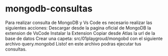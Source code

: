 # mongodb-consultas
Para realizar consulta de MongoDB y Vs Code es necesario realizar las siguientes acciones:
Descargar desde la pagina oficial de MongoDB la extension de VsCode
Instalar la Extension
Copiar desde Atlas la url de la base de datos
Crear una capeta: src/01playgroud/mongobd con el siguiente archivo
query.mongobd 
Listo! en este archivo podras ejecutar tus consultas.
